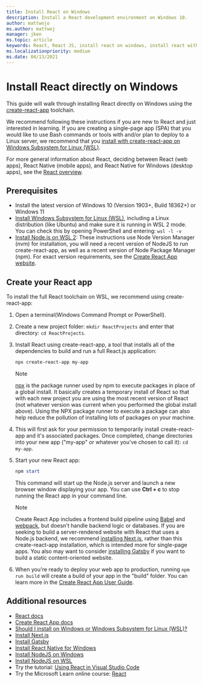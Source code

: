 ```yaml
---
title: Install React on Windows
description: Install a React development environment on Windows 10.
author: mattwojo 
ms.author: mattwoj 
manager: jken
ms.topic: article
keywords: React, React JS, install react on windows, install react with windows, react on windows
ms.localizationpriority: medium
ms.date: 04/13/2021
---
```


# Install React directly on Windows

This guide will walk through installing React directly on Windows using the [create-react-app](https://github.com/facebook/create-react-app) toolchain.

We recommend following these instructions if you are new to React and just interested in learning. If you are creating a single-page app (SPA) that you would like to use Bash commands or tools with and/or plan to deploy to a Linux server, we recommend that you [install with create-react-app on Windows Subsystem for Linux (WSL)](./react-on-wsl.md).

For more general information about React, deciding between React (web apps), React Native (mobile apps), and React Native for Windows (desktop apps), see the [React overview](./react-overview.md).

## Prerequisites

- Install the latest version of Windows 10 (Version 1903+, Build 18362+) or Windows 11
- [Install Windows Subsystem for Linux (WSL)](/windows/wsl/install-win10), including a Linux distribution (like Ubuntu) and make sure it is running in WSL 2 mode. You can check this by opening PowerShell and entering: `wsl -l -v`
- [Install Node.js on WSL 2](./nodejs-on-wsl.md): These instructions use Node Version Manager (nvm) for installation, you will need a recent version of NodeJS to run create-react-app, as well as a recent version of Node Package Manager (npm). For exact version requirements, see the [Create React App website](https://reactjs.org/docs/create-a-new-react-app.html#create-react-app).

## Create your React app

To install the full React toolchain on WSL, we recommend using create-react-app:

1. Open a terminal(Windows Command Prompt or PowerShell).
2. Create a new project folder: `mkdir ReactProjects` and enter that directory: `cd ReactProjects`.
3. Install React using create-react-app, a tool that installs all of the dependencies to build and run a full React.js application:

    ```powershell
    npx create-react-app my-app
    ```

    >[!NOTE]
    > [npx](https://www.npmjs.com/package/npx) is the package runner used by npm to execute packages in place of a global install. It basically creates a temporary install of React so that with each new project you are using the most recent version of React (not whatever version was current when you performed the global install above). Using the NPX package runner to execute a package can also help reduce the pollution of installing lots of packages on your machine.

4. This will first ask for your permission to temporarily install create-react-app and it's associated packages. Once completed, change directories into your new app ("my-app" or whatever you've chosen to call it): `cd my-app`.

5. Start your new React app:

    ```PowerShell
    npm start
    ```

    This command will start up the Node.js server and launch a new browser window displaying your app. You can use **Ctrl + c** to stop running the React app in your command line.

    > [!NOTE]
    > Create React App includes a frontend build pipeline using [Babel](https://babeljs.io/) and [webpack](https://webpack.js.org/), but doesn't handle backend logic or databases. If you are seeking to build a server-rendered website with React that uses a Node.js backend, we recommend [installing Next.js](./nextjs-on-wsl.md), rather than this create-react-app installation, which is intended more for single-page apps. You also may want to consider [installing Gatsby](./gatsby-on-wsl.md) if you want to build a static content-oriented website.

6. When you're ready to deploy your web app to production, running `npm run build` will create a build of your app in the "build" folder. You can learn more in the [Create React App User Guide](https://create-react-app.dev/docs/deployment).

## Additional resources

- [React docs](https://reactjs.org/)
- [Create React App docs](https://create-react-app.dev/docs/getting-started)
- [Should I install on Windows or Windows Subsystem for Linux (WSL)?](./windows-or-wsl.md)
- [Install Next.js](./nextjs-on-wsl.md)
- [Install Gatsby](./gatsby-on-wsl.md)
- [Install React Native for Windows](https://microsoft.github.io/react-native-windows/docs/getting-started)
- [Install NodeJS on Windows](./nodejs-on-windows.md)
- [Install NodeJS on WSL](./nodejs-on-wsl.md)
- Try the tutorial: [Using React in Visual Studio Code](https://code.visualstudio.com/docs/nodejs/reactjs-tutorial)
- Try the Microsoft Learn online course: [React](/learn/paths/react/)